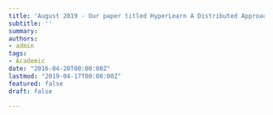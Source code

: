 ```yaml
---
title: 'August 2019 - Our paper titled HyperLearn A Distributed Approach for Representation Learning in Datasets With Many Modalities has been accepted as Brave New Idea at ACM Multimedia'
subtitle: ''
summary:  
authors:
- admin
tags:
- Academic
date: "2016-04-20T00:00:00Z"
lastmod: "2019-04-17T00:00:00Z"
featured: false
draft: false

---
```

